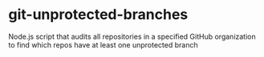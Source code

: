 # git-unprotected-branches
Node.js script that audits all repositories in a specified GitHub organization to find which repos have at least one unprotected branch
